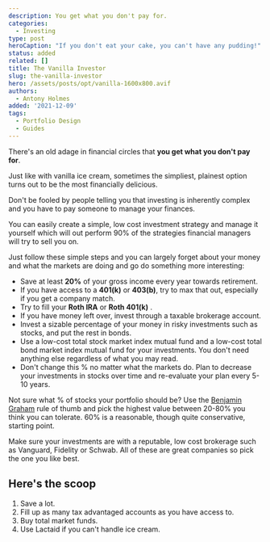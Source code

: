 ```yaml
---
description: You get what you don't pay for.
categories:
  - Investing
type: post
heroCaption: "If you don't eat your cake, you can't have any pudding!"
status: added
related: []
title: The Vanilla Investor
slug: the-vanilla-investor
hero: /assets/posts/opt/vanilla-1600x800.avif
authors:
  - Antony Holmes
added: '2021-12-09'
tags:
  - Portfolio Design
  - Guides
---
```


There's an old adage in financial circles that **you get what you don't pay for**.

<!-- more -->

Just like with vanilla ice cream, sometimes the simpliest, plainest option
turns out to be the most financially delicious.

<!-- more -->

Don't be fooled by people telling you that investing is inherently complex and you have to pay someone to manage your finances.

You can easily create a simple, low cost investment strategy and manage it yourself which will out perform 90% of the strategies financial managers will try to sell you on.

Just follow these simple steps and you can largely forget about your money and what the markets are doing and go do something more interesting:

- Save at least **20%** of your gross income every year towards retirement.
- If you have access to a **401(k)** or **403(b)**, try to max that out, especially if you get a company match.
- Try to fill your **Roth IRA** or **Roth 401(k)** .
- If you have money left over, invest through a taxable brokerage account.
- Invest a sizable percentage of your money in risky investments such as stocks, and put the rest in bonds.
- Use a low-cost total stock market index mutual fund and a low-cost total bond market index mutual fund for your investments. You don't need anything else regardless of what you may read.
- Don't change this % no matter what the markets do. Plan to decrease your investments in stocks over time and re-evaluate your plan every 5-10 years.

Not sure what % of stocks your portfolio should be? Use the [Benjamin Graham](https://en.wikipedia.org/wiki/Benjamin_Graham) rule of thumb and pick the highest value between 20-80% you think you can tolerate. 60% is a reasonable, though quite conservative, starting point.

Make sure your investments are with a reputable, low cost brokerage such as Vanguard, Fidelity or Schwab. All of these are great companies so pick the one you like best.

<div class="conclusion">
<h2>Here's the scoop</h2>
<ol>
<li>Save a lot.</li>
<li>Fill up as many tax advantaged accounts as you have access to.</li>
<li>Buy total market funds.</li>
<li>Use Lactaid if you can't handle ice cream.</li>
</ol>
</div>

